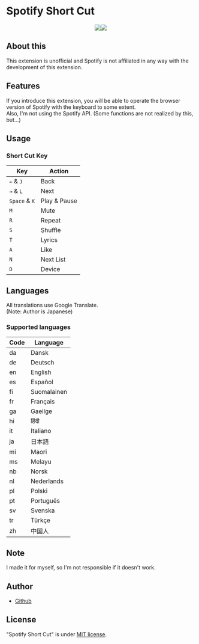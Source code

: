 # Spotify Short Cut

<p align="center" dir="auto"><a href="https://github.com/yowashi-is-fish/SpotifyShortCut/releases/"><img src="https://badgen.net/github/release/yowashi-is-fish/SpotifyShortCut"></a><a herf="https://github.com/yowashi-is-fish/SpotifyShortCut/blob/main/LICENSE"><img src="https://badgen.net/github/license/micromatch/micromatch"></img></a><p>

## About this

This extension is unofficial and Spotify is not affiliated in any way with the development of this extension.

## Features

If you introduce this extension, you will be able to operate the browser version of Spotify with the keyboard to some extent.  
Also, I'm not using the Spotify API. (Some functions are not realized by this, but...)

## Usage

### Short Cut Key
| Key            | Action       |
| -------------- | ------------ |
| `←` & `J`      | Back         |
| `→` & `L`      | Next         |
| `Space` & `K`  | Play & Pause |
| `M`            | Mute         |
| `R`            | Repeat       |
| `S`            | Shuffle      |
| `T`            | Lyrics       |
| `A`            | Like         |
| `N`            | Next List    |
| `D`            | Device       |

## Languages

All translations use Google Translate.  
(Note: Author is Japanese)

### Supported languages

| Code | Language    |
| ---- | ----------- |
| da   | Dansk       |
| de   | Deutsch     |
| en   | English     |
| es   | Español     |
| fi   | Suomalainen |
| fr   | Français    |
| ga   | Gaeilge     |
| hi   | हिंदी         |
| it   | Italiano    |
| ja   | 日本語       |
| mi   | Maori       |
| ms   | Melayu      |
| nb   | Norsk       |
| nl   | Nederlands  |
| pl   | Polski      |
| pt   | Português   |
| sv   | Svenska     |
| tr   | Türkçe      |
| zh   | 中国人       |

## Note

I made it for myself, so I'm not responsible if it doesn't work.

## Author

* [Github](https://github.com/yowashi-is-fish/)

## License

"Spotify Short Cut" is under [MIT license](https://en.wikipedia.org/wiki/MIT_License).
